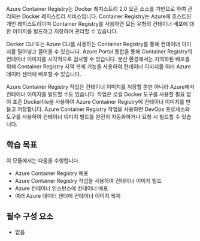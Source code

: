 Azure Container Registry는 Docker 레지스트리 2.0 오픈 소스를 기반으로 하여 관리되는 Docker 레지스트리 서비스입니다. Container Registry는 Azure에 호스트된 개인 레지스트리이며 Container Registry를 사용하면 모든 유형의 컨테이너 배포에 대한 이미지를 빌드하고 저장하며 관리할 수 있습니다.

Docker CLI 또는 Azure CLI를 사용하는 Container Registry를 통해 컨테이너 이미지를 밀어넣고 끌어올 수 있습니다. Azure Portal 통합을 통해 Container Registry의 컨테이너 이미지를 시각적으로 검사할 수 있습니다. 분산 환경에서는 지역화된 배포를 위해 Container Registry 지역 복제 기능을 사용하여 컨테이너 이미지를 여러 Azure 데이터 센터에 배포할 수 있습니다.

Azure Container Registry 작업은 컨테이너 이미지를 저장할 뿐만 아니라 Azure에서 컨테이너 이미지를 빌드할 수도 있습니다. 작업은 로컬 Docker 도구를 사용할 필요 없이 표준 Dockerfile을 사용하여 Azure Container Registry에 컨테이너 이미지를 만들고 저장합니다. Azure Container Registry 작업을 사용하면 DevOps 프로세스와 도구를 사용하여 컨테이너 이미지 빌드를 완전히 자동화하거나 요청 시 빌드할 수 있습니다.

## <a name="learning-objectives"></a>학습 목표

이 모듈에서는 다음을 수행합니다.

- Azure Container Registry 배포
- Azure Container Registry 작업을 사용하여 컨테이너 이미지 빌드
- Azure 컨테이너 인스턴스에 컨테이너 배포
- 여러 Azure 데이터 센터에 컨테이너 이미지 복제

## <a name="prerequisites"></a>필수 구성 요소  

- 없음